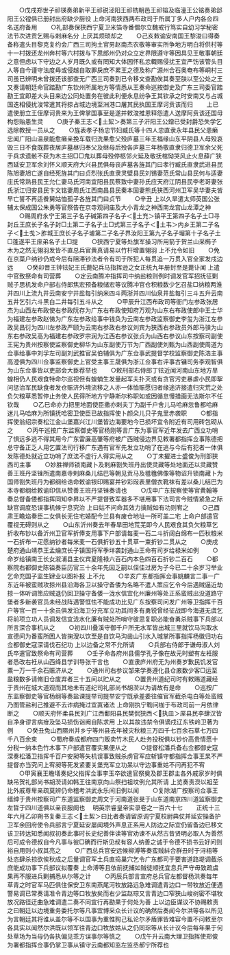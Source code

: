 <!-- { "loadSidebar": true } -->
　　○戊戌郑世子祁锳奏弟新平王祁锐泾阳王祁铣朝邑王祁镕及临潼王公铭奏弟郃阳王公镗俱已册封出府缺少厨役  上命河南狭西两布政司于所属丁多人户内各佥四名送府备用
　　○礼部奏保狭西宁夏卫米箔寺番僧尔立魏戒行笃实自幼习学秘密法节次进贡乞赐与剌麻名分  上厌其烦琐却之
　　○己亥敕谕安南国王黎浚曰得奏备称遣头目黎克复约会广西三司拘土官男赵南杰农敬等审实所争地方明白将供村等十一村拨还龙州奔村等六村拨与下思郎州仍对众立定界限遵守等因具见王敬事朝廷之意但虑以下守边之人岁月既久或有罔知大体因怀私忿輙赐侵扰王宜严饬该管头目人等自今谨守法度毋或侵越自取罪戾庶不累王之德及称广源州合石奥奄布等峒村三司虽已辨明未曾拨还该部查无广西三司奏到已令移文查勘俟其奏至朕以至公处之王又奏请朝廷命官踏勘广东钦州所属地方等情悉从王奏命巡按御史及广东三司委官踏勘王宜即差大头目来边公同处置务在彼此利便永息纷争王其钦承之时安南又与占城国迭相侵扰浚常遣其将掠占城边境至洲港口屠其民执国王摩诃贲该而归
　　上已遣使册立王侄摩诃贵来为王俾掌国事至是遂并敕浚推恩释怨遣人送摩阿贲该还国毋构怨贻患生灵
　　○庚子秦王志＜土絜＞奏第三子汧阳王公鏳已受封爵恐失学乞选除教授一员从之
　　○旌表孝子杨忠节妇臧氏等十四人忠直隶永年县民父患癞忠闻广阳山温泉能愈癞亲挽车载归洗果愈父殁庐墓三年王福缘山东平阴县人母殁哀毁三日不食既葬夜居庐墓昼归奉父及继母后殁各庐墓三年杨敬直隶归德卫军余父死于兵求遗骸不获为木主招□□鬼以葬母殁停柩邻火延及敬抚棺恸哭风止火息薛广狭西延安卫军余刘怀义顺天府大兴县民俱母丧庐墓各旌其门曰孝行臧氏直隶武进县民陈旭妻旭亡遂自经死旌其门曰贞烈张氏直隶灵壁县民刘锡妻范氏常山县民何与适妻庄氏常熟县民王允仁妻马氏河南宜阳县民蔡致中妻孙氏应天府江阴县民李老哥妻张氏浙江归安县民卞文铭妻周氏江西南昌县民秦本固妻熊氏狭西河州卫军吴华妻夫皆早亡誓不再适餋舅姑恤孤子各旌其门曰贞节
　　○辛丑  上以久旱遣太师英国公张辅太保成国公朱勇等官祭告在京寺观祠庙及大小青龙之神西南龙宫山龙潭之神
　　○赐周府永宁王第三子名子碱第四子名子＜土充＞镇平王第四子名子土□寻封丘王庶长子名子封□土第二子名子土□式第三子名子＜土韦＞内乡王第二子名子＜土戋＞胙城王庶长子名子壉第二子名子界汝阳王第九子名子堳第十子名子土□蓬遂平王庶弟名子土□提
　　○狭西宁夏等处旗军操习所用箭于贺兰山采橁子木为之然无翎羽发皆不直总兵官黄真请易以竹杆增置翎羽  上不允令如旧
　　○免在京菜户纳钞仍戒今后有阻滞钞法者令有司于所犯人每贯追一万贯入官全家发戍边远
　　○癸卯晋王钟铉妃王氏薨妃兵马指挥逊之女正统九年册封至是薨讣闻  上遣中官致祭命有司营葬
　　○定云南腾冲指挥司中纳盐粮则例时调发官军招抚征剿贼子思机发命户部右侍郎焦宏预备粮储宏等议腾冲官仓积粮数少乞召盐□纳粮两淮并四川上流九井云南安宁井盐每引纳米四斗两浙并四川仙泉井盐每引三斗五升云南五井乞引六斗黑白二井每引五斗从之
　　○甲辰升江西布政司等衙门左参政张居杰为山西左布政使右参政阮存为广东右布政使知府万观为山东右布政使郎中王士华为福建左参政赵悌为广东左参政给事中钱奂为云南左参政监察御史李玺为浙江左参政吴昌衍为四川左参政严颐为云南右参政右参议刘宾为狭西右参政员外郎马骙为山东右参政吴高为福建右参政罗宗润为江西右参议张贞为山西右参议山东按察司副使王宪为贵州按察使监察御史柳华为山东副使万节为广西副使刘甄为山西副使周道为佥事给事中刘孚左司副刘武推官吴伯辅俱为广东佥事武提督学校监察御史陈浩主事高澄俱为四川佥事监察御史上官受主事王晟俱为浙江佥事右评事古镛司务李观智俱为山东佥事皆以吏部会大臣荐举也
　　○敕刑部右侍郎丁铉近闻河南山东地方旱蝗相仍人民艰食特命尔巡视但有蝗蝻生发量起军夫扑灭或有贪官污吏暴虐小民即挐问惩治军民缺食者发仓赈济外境流移之人亦一体恤赈愿归者缘途济接遣归灾荒之处负欠粮草悉暂停止务使人民得所地方宁静斯尔称职如或因循怠慢措画无法斯尔不任钦哉
　　○乙巳命亦力把里地面使臣撒亦剌夫丁为副千户舍儿马哈麻忽鲁都哈麻迷儿马哈麻为所镇抚哈密卫使臣已故指挥使卜颜朵儿只子鬼里赤袭职
　　○都指挥使翁绍宗奏松江金山堡嘉兴江川堡皆边海要地今已损坏宜令附近有司用砖包砌从之
　　○丙午巡按广东监察御史等官杨刚等言广东为事官军近年发去广西立功哨了惧远多逃不得其用今广东雷廉高肇等府被广西贼侵边界见敕署都指挥佥事陈德把总守备正乏人用乞置法司行移广东遇有官军先发立功哨了在逃与今后有犯者一体俱发陈德处就近立功哨了庶法不虚行人得实用从之
　　○丁未擢进士盛俊为刑部狭西司主事
　　○妙胜禅师锁南藏卜及剌麻劄失班丹出使灵藏等处地面还以灵藏赞善王班丹坚锉所遣南嘉寺剌麻桑儿结巴等朝见贡马及氆氇佛像等物诏升锁南藏卜为国师劄失班丹为都纲给诰命敕谕银印赐宴并钞彩叚表里僧衣靴袜有差以桑儿结巴为本寺都纲给敕谕印信从赞善王班丹坚锉奏请也
　　○戊申广东按察使等官黄翰等奏总督备倭都指挥同知李昇以不严提督致军器多不堪用事下法司言今贼情紧急之际缺官调度恐误事机候宁息究治  上曰姑不问命其效力擒贼如有功则宥之
　　○己酉肃王瞻焰奏臣二女俱长无住宅婚配今兰县有废仓地址一所可盖二宅  上命户部遣官覆视无碍则从之
　　○山东沂州奏去年春旱田地荒芜即今人民艰食其负欠粮草乞折收布钞以备沂州卫官军折俸支用事下户部请每麦一石二斗折阔白绵布一匹秋粮米一石折布一疋愿纳钞者每米麦一石俱折钞五十贯草一束折钞二贯从之
　　○庚戌楚府通山靖恭王孟爚庶长子镇国将军季垟袭封通山王命有司岁给禄米如例
　　○命岁给镇南王长女溆浦县主仪宾夏隆禄六百石内本色四百石折钞二百石
　　○都察院右都御史陈镒奏臣历官三十余年先因乏嗣以侄佳过房为子今已二十余岁习举业乞命充国子监生肄业以图补报  上不允
　　○辛亥广东都指挥佥事姚麟言二事一广东近年被蛮贼攻掠州县沿海各卫以操守备倭为名略不遣人策应乞令今后遇贼逼近劫掠一体听调策应贼退仍回卫操守备倭一泷水信宜化州廉州等处正系蛮贼出没道路守堡者多新袭官员未经战阵遇警恇怯不能成功比见广东按察司问发广州等卫指挥千百户等官一百一十余员俱发沿海卫分充军立功其间多有勇锐曾经征战即今海道无虞乞将前项立功人员调发信宜泷水化廉有贼处所哨守彼思复职必能奋勇杀贼事下兵部以所言深合事机从之
　　○初四川叠溪守御千户所无水军皆出城三里就饮马沟取水宣德间为番蛮所困人皆掬溲以饮至是自饮马沟凿山引水入城掌所事指挥杨徽归功右佥都御史寇深请伐石纪功  上以边备之常不允所请
　　○兵部右侍郎于谦母淑人刘氏卒遣官致祭命有司营葬
　　○壬子命各府州县儒学孔子像在故元时塑有左衽服者悉改右衽从山西绛县学训导张干言也
　　○直隶庐州府无为州奏岁歉民饥发官粟一万一千余石赈济从之
　　○通州司右参议邹来学奏遵化县仓廒数少客□运至盐粮数多请脩旧仓废弃者三十五间以贮从之
　　○置贵州道纪司时有敕赐道藏经于贵州在城大道观而其地未有道纪司礼部尚书胡濙以为请故有是命
　　○巡按广东监察御史等官杨纲等奏盐课提举司提举安宁既承差委往催官军截杀电白等处蛮贼乃图管盐利己推避不去诈病掩过宜寘诸法  上命刚执宁鞫问枷于布政司前一月依律断之
　　○顺天府怀柔县民刘广江西鄱阳县民樊侃狭西＜执皿＞厔县民李肆汉皆自净身谬言病疳及坠马损伤诣阙自陈求用  上以其故违禁令俱谪戍辽东铁岭卫著为例
　　○癸丑免山西隰州并乡宁等州县去年被灾秋粮三万四千七百余石草七万四千八百余束
　　○蜀府奏成都府四门贩卖竹木民人赴务投税俱以钞价高贵情愿十分税一纳本色竹木事下户部遣官覆实果便从之
　　○提督松潘兵备右佥都御史寇深奏松潘卫指挥千百户安昶等失机误事致贼杀虏官军应斩镇守都指挥佥事王杲不严提督亦当究问上宥昶等死发紧要关堡充军立功杲以守边事重姑不问再犯不宥
　　○甲寅襄王瞻墡奏妃父指挥佥事李玉卒欲遣官祭奠及郡王郡主各外戚家岁时俱缺吊贺礼部尚书胡濙请如韩王往南京向山祭扫祖坟例允其所请  上览奏责濙以祖茔比外戚尊卑亲疏莫辨仍命稽考洪武永乐间旧例以闻
　　○复除湖广按察司佥事王缙绅于贵州按察司广东道监察御史周文于河南道张旻于山东道南京四川道监察御史左晢于四川道俱以亲丧服阕也
　明英宗睿皇帝实录卷之一百六十七
　　正统十三年六月乙卯朔书复秦王志＜土絜＞曰比者奏请留原调宁夏校尉典仗并延安操备护卫军余回府使令兵部言宁夏延安屡闻境外声息正系用人防边之际宜仍留备边已移文该卫转达知悉闻叔初奏此事时长史纪善伴读等官劝谏不从然古昔贤明必取人为善然后可成令德叔自今凡事与彼□确而行斯见叔有容人纳善之诚于令德不损书云好问则裕自用则小叔其亮之
　　○广西总兵官安远候柳溥等奏蛮贼紏合群丑时于浔梧等处恣肆杀掠欲俟秋成之后量调官军土兵直捣巢穴乞令广东都司于要害道路堤调截杀庶能成功事下兵部议拟覆奏  上命溥等且依前抚捕如贼徒顺抚宜息兵严守毋致疏虞果再不服进兵剿捕悉从尔等之计
　　○丙辰兵部言宣府总兵官左都督杨洪奏每年草青之时官军马匹俱住保安卫东南燕尾河牧放路远急难调遣青边口一带牧放近便遇警易调已常奏请准令青边等口牧放矣而右少监赵琮又言青边口窄狭山峻树密不堪牧放况路径迂曲急难调遣二奏不同宜行再勘果于何处为善  上以边臣谋议不协赐敕责之曰朝廷以边境重务委托尔等凡事宜博采众长计议的确然后奏闻今尔洪等各以所见为言朝廷其将谁从盖尔等不以国事为重惟狥己私论尔矛盾罪皆难容今置不问敕至尔各具实以闻然尔洪既以领军往青边口牧放姑从之仍同琮等从长计议今后每年果于何处草场为当毋仍各执偏见乖方误事尔等慎之
　　○戊午升云南大理卫指挥使郑俊为署都指挥佥事仍掌卫事从镇守云南都知监左监丞郝宁所荐也
